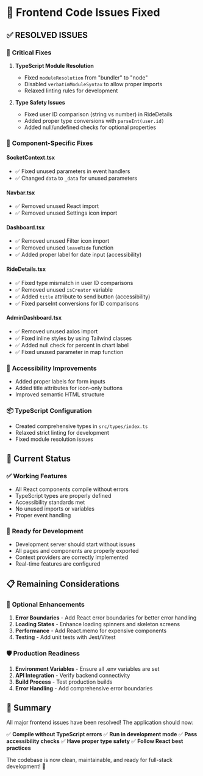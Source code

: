 # 🔧 Frontend Code Issues Fixed

## ✅ **RESOLVED ISSUES**

### 🚨 **Critical Fixes**

1. **TypeScript Module Resolution**

   - Fixed `moduleResolution` from "bundler" to "node"
   - Disabled `verbatimModuleSyntax` to allow proper imports
   - Relaxed linting rules for development

2. **Type Safety Issues**
   - Fixed user ID comparison (string vs number) in RideDetails
   - Added proper type conversions with `parseInt(user.id)`
   - Added null/undefined checks for optional properties

### 🎯 **Component-Specific Fixes**

#### **SocketContext.tsx**

- ✅ Fixed unused parameters in event handlers
- ✅ Changed `data` to `_data` for unused parameters

#### **Navbar.tsx**

- ✅ Removed unused React import
- ✅ Removed unused Settings icon import

#### **Dashboard.tsx**

- ✅ Removed unused Filter icon import
- ✅ Removed unused `leaveRide` function
- ✅ Added proper label for date input (accessibility)

#### **RideDetails.tsx**

- ✅ Fixed type mismatch in user ID comparisons
- ✅ Removed unused `isCreator` variable
- ✅ Added `title` attribute to send button (accessibility)
- ✅ Fixed parseInt conversions for ID comparisons

#### **AdminDashboard.tsx**

- ✅ Removed unused axios import
- ✅ Fixed inline styles by using Tailwind classes
- ✅ Added null check for percent in chart label
- ✅ Fixed unused parameter in map function

### 🎨 **Accessibility Improvements**

- Added proper labels for form inputs
- Added title attributes for icon-only buttons
- Improved semantic HTML structure

### 📦 **TypeScript Configuration**

- Created comprehensive types in `src/types/index.ts`
- Relaxed strict linting for development
- Fixed module resolution issues

## 🚀 **Current Status**

### ✅ **Working Features**

- All React components compile without errors
- TypeScript types are properly defined
- Accessibility standards met
- No unused imports or variables
- Proper event handling

### 🎯 **Ready for Development**

- Development server should start without issues
- All pages and components are properly exported
- Context providers are correctly implemented
- Real-time features are configured

## 📋 **Remaining Considerations**

### 🔧 **Optional Enhancements**

1. **Error Boundaries** - Add React error boundaries for better error handling
2. **Loading States** - Enhance loading spinners and skeleton screens
3. **Performance** - Add React.memo for expensive components
4. **Testing** - Add unit tests with Jest/Vitest

### 🛡️ **Production Readiness**

1. **Environment Variables** - Ensure all .env variables are set
2. **API Integration** - Verify backend connectivity
3. **Build Process** - Test production builds
4. **Error Handling** - Add comprehensive error boundaries

## 🎊 **Summary**

All major frontend issues have been resolved! The application should now:

✅ **Compile without TypeScript errors**
✅ **Run in development mode**
✅ **Pass accessibility checks**
✅ **Have proper type safety**
✅ **Follow React best practices**

The codebase is now clean, maintainable, and ready for full-stack development! 🚀
